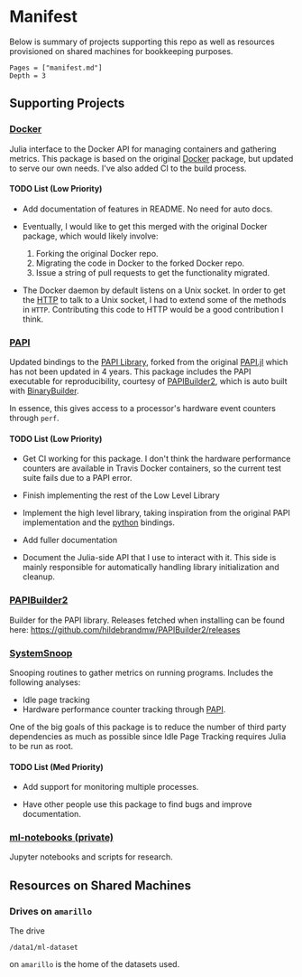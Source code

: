 # Manifest

Below is summary of projects supporting this repo as well as resources provisioned on shared
machines for bookkeeping purposes.

```@contents
Pages = ["manifest.md"]
Depth = 3
```

## Supporting Projects



### [Docker](https://github.com/hildebrandmw/Docker.jl)

Julia interface to the Docker API for managing containers and gathering metrics. This 
package is based on the original [Docker](https://github.com/Keno/Docker.jl) package, but
updated to serve our own needs. I've also added CI to the build process.

#### TODO List (Low Priority)

- Add documentation of features in README. No need for auto docs.

- Eventually, I would like to get this merged with the original Docker package, which would
    likely involve:
    
    1. Forking the original Docker repo.
    2. Migrating the code in Docker to the forked Docker repo.
    3. Issue a string of pull requests to get the functionality migrated.

- The Docker daemon by default listens on a Unix socket. In order to get the 
    [HTTP](https://github.com/JuliaWeb/HTTP.jl) to talk to a Unix socket, I had to extend
    some of the methods in `HTTP`. Contributing this code to HTTP would be a good 
    contribution I think.



### [PAPI](https://github.com/hildebrandmw/PAPI.jl)

Updated bindings to the [PAPI Library](http://icl.utk.edu/papi/), forked from the original
[PAPI.jl](https://github.com/jakebolewski/PAPI.jl) which has not been updated in 4 years.
This package includes the PAPI executable for reproducibility, courtesy of 
[PAPIBuilder2](https://github.com/hildebrandmw/PAPIBuilder2), which is auto built with
[BinaryBuilder](https://github.com/JuliaPackaging/BinaryBuilder.jl).

In essence, this gives access to a processor's hardware event counters through `perf`.

#### TODO List (Low Priority)

- Get CI working for this package. I don't think the hardware performance counters are
    available in Travis Docker containers, so the current test suite fails due to a PAPI 
    error.

- Finish implementing the rest of the Low Level Library

- Implement the high level library, taking inspiration from the original PAPI implementation
    and the [python](https://github.com/flozz/pypapi) bindings.

- Add fuller documentation

- Document the Julia-side API that I use to interact with it. This side is mainly 
    responsible for automatically handling library initialization and cleanup.



### [PAPIBuilder2](https://github.com/hildebrandmw/PAPIBuilder2)

Builder for the PAPI library. Releases fetched when installing can be found here: 
<https://github.com/hildebrandmw/PAPIBuilder2/releases>



### [SystemSnoop](https://github.com/hildebrandmw/SystemSnoop.jl)

Snooping routines to gather metrics on running programs. Includes the following analyses:

- Idle page tracking
- Hardware performance counter tracking through [PAPI](https://github.com/hildebrandmw/SystemSnoop.jl).

One of the big goals of this package is to reduce the number of third party dependencies
as much as possible since Idle Page Tracking requires Julia to be run as root.

#### TODO List (Med Priority)

- Add support for monitoring multiple processes.

- Have other people use this package to find bugs and improve documentation.


### [ml-notebooks (private)](https://github.com/darchr/ml-notebooks)

Jupyter notebooks and scripts for research.



## Resources on Shared Machines

### Drives on `amarillo`

The drive
```
/data1/ml-dataset
```
on `amarillo` is the home of the datasets used.
